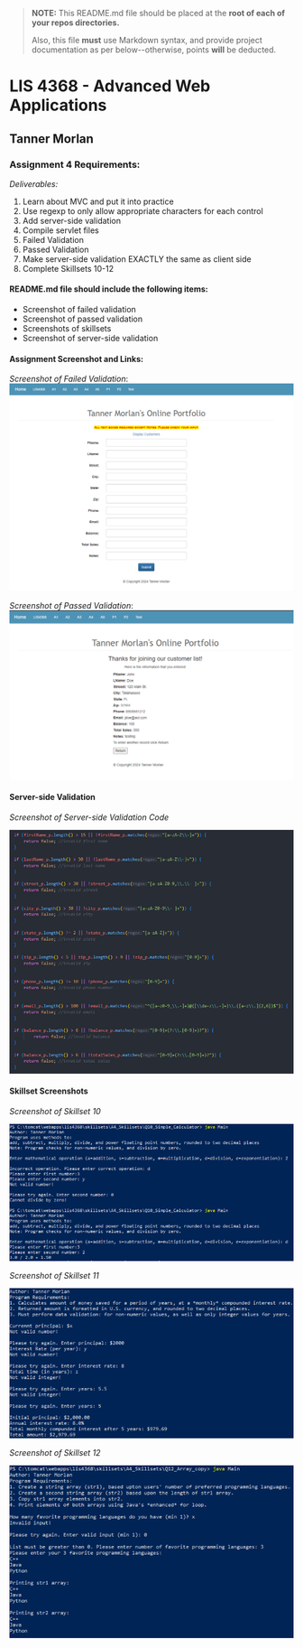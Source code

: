 > **NOTE:** This README.md file should be placed at the **root of each of your repos directories.**
>
>Also, this file **must** use Markdown syntax, and provide project documentation as per below--otherwise, points **will** be deducted.
>

# LIS 4368 - Advanced Web Applications

## Tanner Morlan

### Assignment 4 Requirements:

*Deliverables:*

1. Learn about MVC and put it into practice
1. Use regexp to only allow appropriate characters for each control
1. Add server-side validation
1. Compile servlet files
1. Failed Validation
1. Passed Validation
1. Make server-side validation EXACTLY the same as client side
1. Complete Skillsets 10-12

#### README.md file should include the following items:

* Screenshot of failed validation
* Screenshot of passed validation
* Screenshots of skillsets
* Screenshot of server-side validation


#### Assignment Screenshot and Links:
*Screenshot of Failed Validation*: <br />
![Failed Validation](img/failed_validation.png "Failed validation")

*Screenshot of Passed Validation*: <br />
![Failed Validation](img/passed_validation.png "Passed validation")

#### Server-side Validation

*Screenshot of Server-side Validation Code*

![Server-side Validation Code](img/server_side_validation.png "Server-side Validation")

#### Skillset Screenshots

*Screenshot of Skillset 10*

![Skillset 10 Screenshot](img/skillset_10.png)

*Screenshot of Skillset 11*

![Skillset 11 Screenshot](img/skillset_11.png)

*Screenshot of Skillset 12*

![Skillset 12 Screenshot](img/skillset_12.png)